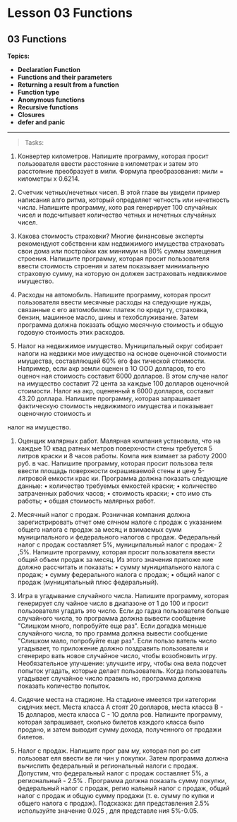 # Lesson 03 Functions

## 03 Functions

**Topics:**

- **Declaration Function**
- **Functions and their parameters**
- **Returning a result from a function**
- **Function type**
- **Anonymous functions**
- **Recursive functions**
- **Closures**
- **defer and panic**

----

> Tasks:

1. Конвертер километров. Напишите программу, которая просит пользователя ввести рас­стояние в километрах и затем это расстояние преобразует в мили. Формула преобразова­ния: мили = километры х 0.6214.

1. Счетчик четных/нечетных чисел. В этой главе вы увидели пример написания алго­
ритма, который определяет четность или нечетность числа. Напишите программу, кото­
рая генерирует 100 случайных чисел и подсчитывает количество четных и нечетных
случайных чисел.

1. Какова стоимость страховки? Многие финансовые эксперты рекомендуют собственни­
кам недвижимого имущества страховать свои дома или постройки как минимум на 80%
суммы замещения строения. Напишите программу, которая просит пользователя ввести
стоимость строения и затем показывает минимальную страховую сумму, на которую он
должен застраховать недвижимое имущество.

1. Расходы на автомобиль. Напишите программу, которая просит пользователя ввести
месячные расходы на следующие нужды, связанные с его автомобилем: платеж по креди­
ту, страховка, бензин, машинное масло, шины и техобслуживание. Затем программа
должна показать общую месячную стоимость и общую годовую стоимость этих расходов.

1. Налог на недвижимое имущество. Муниципальный округ собирает налоги на недвижи­
мое имущество на основе оценочной стоимости имущества, составляющей 60% его фак­
тической стоимости. Например, если акр земли оценен в 1О ООО долларов, то его оценоч­
ная стоимость составит 6000 долларов. В этом случае налог на имущество составит
72 цента за каждые 100 долларов оценочной стоимости. Налог на акр, оцененный
в 6000 долларов, составит 43.20 доллара. Напишите программу, которая запрашивает
фактическую стоимость недвижимого имущества и показывает оценочную стоимость и

налог на имущество.
1. Оценщик малярных работ. Малярная компания установила, что на каждые 1О квад­
ратных метров поверхности стены требуется 5 литров краски и 8 часов работы. Компа­
ния взимает за работу 2000 руб. в час. Напишите программу, которая просит пользова­
теля ввести площадь поверхности окрашиваемой стены и цену 5-литровой емкости крас­
ки. Программа должна показать следующие данные:
• количество требуемых емкостей краски;
• количество затраченных рабочих часов;
• стоимость краски;
• сто имо сть работы;
• общая стоимость малярных работ.

1. Месячный налог с продаж. Розничная компания должна зарегистрировать отчет оме­
сячном налоге с продаж с указанием общего налога с продаж за месяц и взимаемых
сумм муниципального и федерального налогов с продаж. Федеральный налог с продаж
составляет 5%, муниципальный налог с продаж- 2 ,5%. Напишите программу, которая
просит пользователя ввести общий объем продаж за месяц. Из этого значения приложе­
ние должно рассчитать и показать:
• сумму муниципального налога с продаж;
• сумму федерального налога с продаж;
• общий налог с продаж (муниципальный плюс федеральный).

1. Игра в угадывание случайного числа. Напишите программу, которая генерирует слу­
чайное число в диапазоне от 1 до 100 и просит пользователя угадать это число. Если до­
гадка пользователя больше случайного числа, то программа должна вывести сообщение
"Слишком много, попробуйте еще раз". Если догадка меньше случайного числа, то про­
грамма должна вывести сообщение "Слишком мало, попробуйте еще раз". Если пользо­
ватель число угадывает, то приложение должно поздравить пользователя и сгенериро­
вать новое случайное число, чтобы возобновить игру.
Необязательное улучшение: улучшите игру, чтобы она вела подсчет попыток угадать,
которые делает пользователь. Когда пользователь угадывает случайное число правиль­
но, программа должна показать количество попыток.

1. Сидячие места на стадионе. На стадионе имеется три категории сидячих мест. Места
класса А стоят 20 долларов, места класса В - 15 долларов, места класса С - 1О долла­
ров. Напишите программу, которая запрашивает, сколько билетов каждого класса было
продано, и затем выводит сумму дохода, полученного от продажи билетов.

1.  Налог с продаж. Напишите прог рам му, которая поп ро сит пользоват еля ввести ве ли чин у
покупки. Затем программа должна вычислить федеральный и региональный налоги
с продаж. Допустим, что федеральный налог с продаж составляет 5%, а региональный -
2.5% . Программа должна показать сумму покупки, федеральный налог с продаж, регио­
нальный налог с продаж, общий налог с продаж и общую сумму продажи (т. е. сумму по­
купки и общего налога с продаж).
Подсказка: для представления 2.5% используйте значение 0.025 , для представле­
ния 5%-0.05.